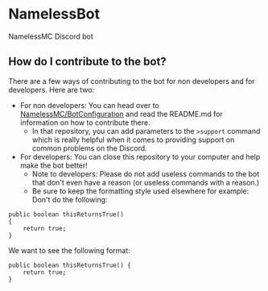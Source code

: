 # NamelessBot
NamelessMC Discord bot

## How do I contribute to the bot?
There are a few ways of contributing to the bot for non developers and for developers. Here are two:
- For non developers: You can head over to [NamelessMC/BotConfiguration](https://github.com/NamelessMC/BotConfiguration) and read the README.md for information on how to contribute there.
  - In that repository, you can add parameters to the `>support` command which is really helpful when it comes to providing support on common problems on the Discord.
- For developers: You can close this repository to your computer and help make the bot better!
  - Note to developers: Please do not add useless commands to the bot that don't even have a reason (or useless commands with a reason.)
  - Be sure to keep the formatting style used elsewhere for example:
Don't do the following:
```
public boolean thisReturnsTrue()
{
    return true;
}
```
We want to see the following format:
```
public boolean thisReturnsTrue() {
    return true;
}
```